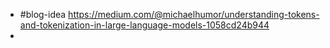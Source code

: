 - #blog-idea https://medium.com/@michaelhumor/understanding-tokens-and-tokenization-in-large-language-models-1058cd24b944
-